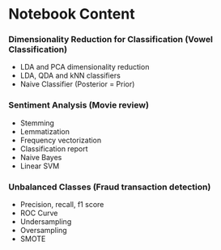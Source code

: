 # Notebook Content

### Dimensionality Reduction for Classification (Vowel Classification)
- LDA and PCA dimensionality reduction
- LDA, QDA and kNN classifiers
- Naive Classifier (Posterior = Prior)

### Sentiment Analysis (Movie review)
- Stemming
- Lemmatization
- Frequency vectorization
- Classification report
- Naive Bayes
- Linear SVM

### Unbalanced Classes (Fraud transaction detection)
- Precision, recall, f1 score
- ROC Curve
- Undersampling
- Oversampling
- SMOTE
